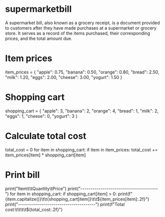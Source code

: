 # supermarketbill
A supermarket bill, also known as a grocery receipt, is a document provided to customers after they have made purchases at a supermarket or grocery store. It serves as a record of the items purchased, their corresponding prices, and the total amount due.
# Item prices
item_prices = {
    "apple": 0.75,
    "banana": 0.50,
    "orange": 0.80,
    "bread": 2.50,
    "milk": 1.20,
    "eggs": 2.00,
    "cheese": 3.00,
    "yogurt": 1.50
}

# Shopping cart
shopping_cart = {
    "apple": 3,
    "banana": 2,
    "orange": 4,
    "bread": 1,
    "milk": 2,
    "eggs": 1,
    "cheese": 0,
    "yogurt": 3
}

# Calculate total cost
total_cost = 0
for item in shopping_cart:
    if item in item_prices:
        total_cost += item_prices[item] * shopping_cart[item]

# Print bill
print("Item\t\tQuantity\tPrice")
print("---------------------------------------")
for item in shopping_cart:
    if shopping_cart[item] > 0:
        print(f"{item.capitalize()}\t\t{shopping_cart[item]}\t\t${item_prices[item]:.2f}")
print("---------------------------------------")
print(f"Total cost:\t\t\t\t${total_cost:.2f}")
